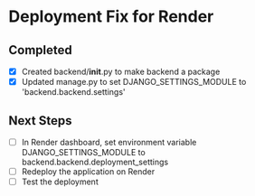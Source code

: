 # Deployment Fix for Render

## Completed
- [x] Created backend/__init__.py to make backend a package
- [x] Updated manage.py to set DJANGO_SETTINGS_MODULE to 'backend.backend.settings'

## Next Steps
- [ ] In Render dashboard, set environment variable DJANGO_SETTINGS_MODULE to backend.backend.deployment_settings
- [ ] Redeploy the application on Render
- [ ] Test the deployment
